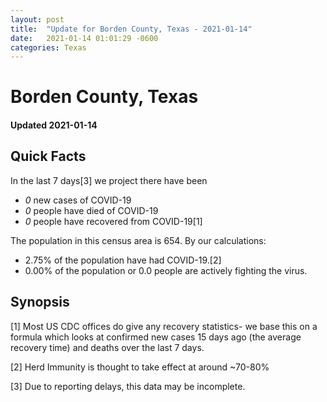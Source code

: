 ```yaml
---
layout: post
title:  "Update for Borden County, Texas - 2021-01-14"
date:   2021-01-14 01:01:29 -0600
categories: Texas
---
```


# Borden County, Texas
#### Updated 2021-01-14

## Quick Facts

In the last 7 days[3] we project there have been
- *0* new cases of COVID-19
- *0* people have died of COVID-19
- *0* people have recovered from COVID-19[1]

The population in this census area is 654. By our calculations:
- 2.75% of the population have had COVID-19.[2]
- 0.00% of the population or 0.0 people are actively fighting the virus.

## Synopsis




[1] Most US CDC offices do give any recovery statistics- we base this on a formula which looks at confirmed new cases
15 days ago (the average recovery time) and deaths over the last 7 days.

[2] Herd Immunity is thought to take effect at around ~70-80%

[3] Due to reporting delays, this data may be incomplete.
 
    
